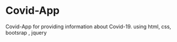 # Covid-App
Covid-App for providing information about Covid-19. using html, css, bootsrap , jquery 
